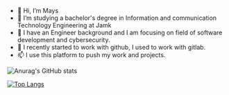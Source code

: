 - 👋 Hi, I’m Mays 
- 👀 I’m studying a bachelor's degree in Information and communication Technology Engineering at Jamk
- 🌱 I have an Engineer background  and I am focusing on field of software development and cybersecurity.
- 💞️ I recently started to work with github, I used to work with gitlab.
- 📫 I use this platform to push my work and projects.


![Anurag's GitHub stats](https://github-readme-stats.vercel.app/api?username=Mays-M&show_icons=true&theme=tokyonight)

[![Top Langs](https://github-readme-stats.vercel.app/api/top-langs/?username=Mays-M)](https://github.com/anuraghazra/github-readme-stats)
